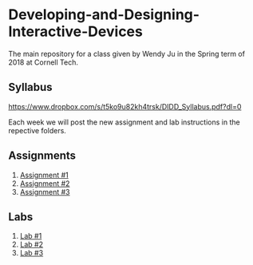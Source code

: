 # Developing-and-Designing-Interactive-Devices
The main repository for a class given by Wendy Ju in the Spring term of 2018 at Cornell Tech.

## Syllabus
https://www.dropbox.com/s/t5ko9u82kh4trsk/DIDD_Syllabus.pdf?dl=0

Each week we will post the new assignment and lab instructions in the repective folders.

## Assignments
1. [Assignment #1](https://github.com/FAR-Lab/Developing-and-Designing-Interactive-Devices/tree/master/Assignment%231)
2. [Assignment #2]()
3. [Assignment #3]()

## Labs

1. [Lab #1](https://github.com/FAR-Lab/Developing-and-Designing-Interactive-Devices/wiki/Lab-%231)
2. [Lab #2](https://github.com/FAR-Lab/Developing-and-Designing-Interactive-Devices/wiki/Lab-%232)
3. [Lab #3](https://github.com/FAR-Lab/Developing-and-Designing-Interactive-Devices/wiki/Lab3-Laser-Cutting-and-3d-Printing)

